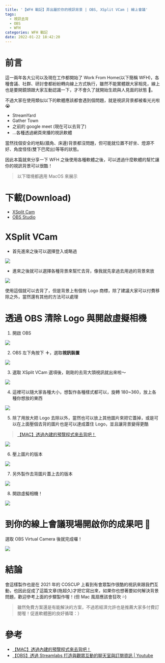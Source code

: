 ```yaml
---
title: '【WFH 戰記】弄出屬於你的視訊背景 | OBS, XSplit VCam | 線上會議'
tags:
  - 視訊去背
  - OBS
  - WFH
categories: WFH 戰記
date: 2022-01-22 18:42:20
---
```


# 前言

這一兩年各大公司以及現在工作都開始了 Work From Home(以下簡稱 WFH)，各種會議、社群、研討會都紛紛轉向線上方式執行，雖然不能實體跟大家相見，線上也是要開鏡頭跟大家互動認識一下，才不會久了就開始生疏與人見面的狀態 🤝。

不過大家在使用類似以下的軟體應該都會遇到個問題，就是視訊背景都被看光光啦 😭

- StreamYard
- Gather Town
- 之前的 google meet (現在可以去背了)
- ...各種透過網頁來播的視訊軟體

當然找個安全的地點(牆角、床邊)背景都沒問題，但可能就位置不好坐、燈源不好、角度怪怪(雙下巴爬出)等等的狀態。

因此本篇就來分享一下 WFH 之後使用各種軟體之後，可以透過什麼軟體的幫忙讓你的視訊背景可以很酷！

> 以下環境都適用 MacOS 來展示

<!-- more -->

# 下載(Download)

- [XSplit Cam](https://www.xsplit.com/zh-tw/vcam)
- [OBS Studio](https://obsproject.com/)

# XSplit VCam

- 首先進來之後可以選擇登入或略過

![](https://nijialin.com/images/2022/wfh-2/1.png)

- 進來之後就可以選擇各種背景來幫忙去背，像我就先拿過去用過的背景來放

![](https://nijialin.com/images/2022/wfh-2/2.png)

使用這個就可以去背了，但是背景上有個有 Logo 商標，除了建議大家可以付費移除之外，當然還有其他的方法可以處理

# 透過 OBS 清除 Logo 與開啟虛擬相機

1. 開啟 OBS

![](https://nijialin.com/images/2022/wfh-2/3.png)

2. OBS 左下角按下 **＋**，選取**視訊裝置**

![](https://nijialin.com/images/2022/wfh-2/4.png)

3. 選取 XSplit VCam 選項後，剛剛的去背大頭視訊就出來啦～

![](https://nijialin.com/images/2022/wfh-2/5.png)

4. 這裡可以隨大家各種大小，想製作各種樣式都可以，旋轉 180~360，放上各種你想放的東西

![](https://nijialin.com/images/2022/wfh-2/6.png)

5. 除了用放大把 Logo 去除以外，當然也可以放上其他圖片來把它蓋掉，或是可以在上面壓個去背的圖片也是可以達成蓋住 Logo，並且讓背景變得更酷

> [【MAC】透過內建的預覽程式來去背吧！](https://nijialin.com/2021/12/08/clear-image-background-mac/)

![](https://nijialin.com/images/2022/wfh-2/7.png)

6. 壓上圖片的版本

![](https://nijialin.com/images/2022/wfh-2/8.png)

7. 另外製作去背圖片蓋上去的版本

![](https://nijialin.com/images/2022/wfh-2/9.png)

8. 開啟虛擬相機！

![](https://nijialin.com/images/2022/wfh-2/10.png)

# 到你的線上會議現場開啟你的成果吧 🎉

選取 OBS Virtual Camera 後就完成囉！

![](https://nijialin.com/images/2022/wfh-2/11.png)

# 結論

會這樣製作也是在 2021 年的 COSCUP 上看到有會眾製作很酷的視訊來跟我們互動，也因此促成了這篇文章(拖超久)才把它寫出來，如果你也想著要如何解決背景問題，歡迎參考上面的步驟製作喔！(但 Mac 風扇應該會狂吹 💦)

> 雖然免費方案還是有能解決的方案，不過若經濟允許也是推薦大家多付費訂閱喔！促進軟體圈的良好循環：）

# 參考

- [【MAC】透過內建的預覽程式來去背吧！](https://nijialin.com/2021/12/08/clear-image-background-mac/)
- [【OBS】透過 Streamlabs 打造與觀眾互動的聊天室與訂閱資訊 | Youtube](https://nijialin.com/2021/10/03/obs-streamlab-youtube-chat/)
<style>
  section.compact {
    font-size: 150%  
  }
  img[alt~="center"] {
    display: block;
    margin: 0 auto;
  }
</style>
